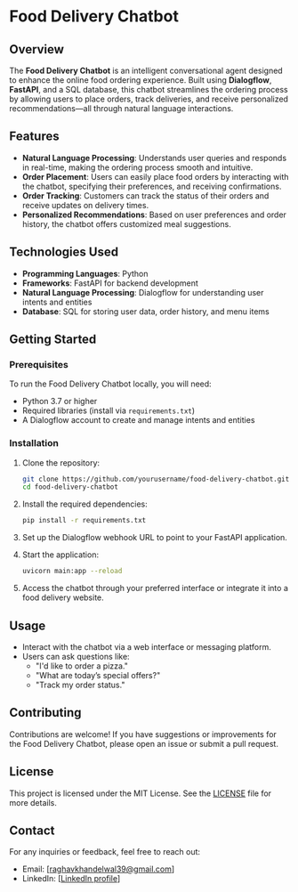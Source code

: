 # Food Delivery Chatbot

## Overview

The **Food Delivery Chatbot** is an intelligent conversational agent designed to enhance the online food ordering experience. Built using **Dialogflow**, **FastAPI**, and a SQL database, this chatbot streamlines the ordering process by allowing users to place orders, track deliveries, and receive personalized recommendations—all through natural language interactions.

## Features

- **Natural Language Processing**: Understands user queries and responds in real-time, making the ordering process smooth and intuitive.
- **Order Placement**: Users can easily place food orders by interacting with the chatbot, specifying their preferences, and receiving confirmations.
- **Order Tracking**: Customers can track the status of their orders and receive updates on delivery times.
- **Personalized Recommendations**: Based on user preferences and order history, the chatbot offers customized meal suggestions.

## Technologies Used

- **Programming Languages**: Python
- **Frameworks**: FastAPI for backend development
- **Natural Language Processing**: Dialogflow for understanding user intents and entities
- **Database**: SQL for storing user data, order history, and menu items

## Getting Started

### Prerequisites

To run the Food Delivery Chatbot locally, you will need:

- Python 3.7 or higher
- Required libraries (install via `requirements.txt`)
- A Dialogflow account to create and manage intents and entities

### Installation

1. Clone the repository:

   ```bash
   git clone https://github.com/yourusername/food-delivery-chatbot.git
   cd food-delivery-chatbot
   ```

2. Install the required dependencies:

   ```bash
   pip install -r requirements.txt
   ```

3. Set up the Dialogflow webhook URL to point to your FastAPI application.

4. Start the application:

   ```bash
   uvicorn main:app --reload
   ```

5. Access the chatbot through your preferred interface or integrate it into a food delivery website.

## Usage

- Interact with the chatbot via a web interface or messaging platform.
- Users can ask questions like:
  - "I'd like to order a pizza."
  - "What are today’s special offers?"
  - "Track my order status."

## Contributing

Contributions are welcome! If you have suggestions or improvements for the Food Delivery Chatbot, please open an issue or submit a pull request.

## License

This project is licensed under the MIT License. See the [LICENSE](LICENSE) file for more details.

## Contact

For any inquiries or feedback, feel free to reach out:

- Email: [raghavkhandelwal39@gmail.com]
- LinkedIn: [[LinkedIn profile](https://www.linkedin.com/in/raghav-khandelwal-a42545228/)]
